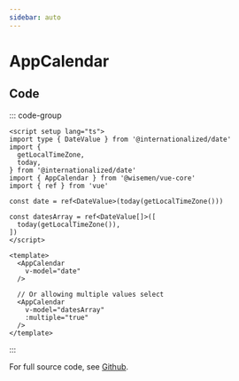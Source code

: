 ```yaml
---
sidebar: auto
---
```



# AppCalendar

<!-- Import autogenerated docs -->
<!-- @include: ./app-calendar-meta.md -->


## Code

::: code-group
```vue [Usage]
<script setup lang="ts">
import type { DateValue } from '@internationalized/date'
import {
  getLocalTimeZone,
  today,
} from '@internationalized/date'
import { AppCalendar } from '@wisemen/vue-core'
import { ref } from 'vue'

const date = ref<DateValue>(today(getLocalTimeZone()))

const datesArray = ref<DateValue[]>([
  today(getLocalTimeZone()),
])
</script>

<template>
  <AppCalendar
    v-model="date"
  />

  // Or allowing multiple values select
  <AppCalendar
    v-model="datesArray"
    :multiple="true"
  />
</template>

```
:::

For full source code, see [Github](https://github.com/wisemen-digital/vue-core/tree/main/packages/components/src/components/calendar/AppCalendar.vue).